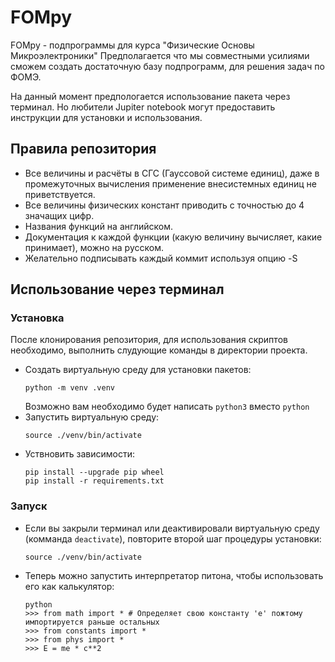 # FOMpy
FOMpy - подпрограммы для курса "Физические Основы Микроэлектроники"
Предполагается что мы совместными усилиями сможем создать достаточную базу подпрограмм,
для решения задач по ФОМЭ.

На данный момент предпологается использование пакета через терминал.
Но любители Jupiter notebook могут предоставить инструкции для установки и использования. 

## Правила репозитория
- Все величины и расчёты в СГС (Гауссовой системе единиц),
    даже в промежуточных вычисления применение внесистемных единиц не приветствуется.
- Все величины физических констант приводить с точностью до 4 значащих цифр.
- Названия функций на английском.
- Документация к каждой функции (какую величину вычисляет, какие принимает),
    можно на русском.
- Желательно подписывать каждый коммит используя опцию -S

## Использование через терминал
### Установка
После клонирования репозитория, для использования скриптов необходимо,
выполнить слудующие команды в директории проекта.
- Создать виртуальную среду для установки пакетов:
    ```
    python -m venv .venv
    ```
  Возможно вам необходимо будет написать ```python3``` вместо ```python```
- Запустить виртуальную среду:
    ```
    source ./venv/bin/activate
    ```
- Уствновить зависимости:
    ```
    pip install --upgrade pip wheel
    pip install -r requirements.txt
    ```
### Запуск
- Если вы закрыли терминал или деактивировали виртуальную среду (комманда ```deactivate```),
    повторите второй шаг процедуры установки:
    ```
    source ./venv/bin/activate
    ```
- Теперь можно запустить интерпретатор питона, чтобы использовать его как калькулятор:
    ```
    python
    >>> from math import * # Определяет свою константу 'e' пожтому импортируется раньше остальных
    >>> from constants import *
    >>> from phys import *
    >>> E = me * c**2
    ```